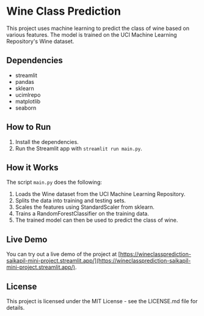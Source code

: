 # Wine Class Prediction

This project uses machine learning to predict the class of wine based on various features. The model is trained on the UCI Machine Learning Repository's Wine dataset.

## Dependencies

- streamlit
- pandas
- sklearn
- ucimlrepo
- matplotlib
- seaborn

## How to Run

1. Install the dependencies.
2. Run the Streamlit app with `streamlit run main.py`.

## How it Works

The script `main.py` does the following:

1. Loads the Wine dataset from the UCI Machine Learning Repository.
2. Splits the data into training and testing sets.
3. Scales the features using StandardScaler from sklearn.
4. Trains a RandomForestClassifier on the training data.
5. The trained model can then be used to predict the class of wine.

## Live Demo
You can try out a live demo of the project at [https://wineclassprediction-saikapil-mini-project.streamlit.app/](https://wineclassprediction-saikapil-mini-project.streamlit.app/).

## License

This project is licensed under the MIT License - see the LICENSE.md file for details.